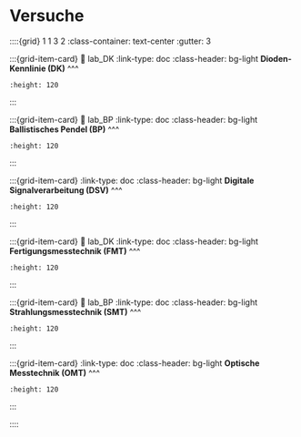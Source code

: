 # Versuche

::::{grid} 1 1 3 2
:class-container: text-center
:gutter: 3

:::{grid-item-card}
:link: lab_DK
:link-type: doc
:class-header: bg-light
**Dioden-Kennlinie (DK)**
^^^
```{image} pictures/IMG_5597.jpeg
:height: 120
```
:::


:::{grid-item-card}
:link: lab_BP
:link-type: doc
:class-header: bg-light
**Ballistisches Pendel (BP)**
^^^
```{image} pictures/IMG_8362.jpeg
:height: 120
```
:::


:::{grid-item-card}
:link-type: doc
:class-header: bg-light
**Digitale Signalverarbeitung (DSV)**
^^^
```{image} pictures/l.jpg
:height: 120
```
:::

:::{grid-item-card}
:link: lab_DK
:link-type: doc
:class-header: bg-light
**Fertigungsmesstechnik (FMT)**
^^^
```{image} pictures/l.jpeg
:height: 120
```
:::


:::{grid-item-card}
:link: lab_BP
:link-type: doc
:class-header: bg-light
**Strahlungsmesstechnik (SMT)**
^^^
```{image} pictures/l.jpeg
:height: 120
```
:::


:::{grid-item-card}
:link-type: doc
:class-header: bg-light
**Optische Messtechnik (OMT)**
^^^
```{image} pictures/l.jpg
:height: 120
```
:::

::::